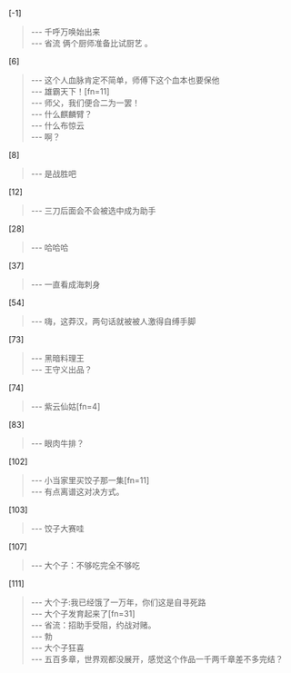 
[-1] 
>--- 千呼万唤始出来<br>
>--- 省流 俩个厨师准备比试厨艺 。<br>

[6] 
>--- 这个人血脉肯定不简单，师傅下这个血本也要保他<br>
>--- 雄霸天下！[fn=11]<br>
>--- 师父，我们便合二为一罢！<br>
>--- 什么麒麟臂？<br>
>--- 什么布惊云<br>
>--- 啊？<br>

[8] 
>--- 是战胜吧<br>

[12] 
>--- 三刀后面会不会被选中成为助手<br>

[28] 
>--- 哈哈哈<br>

[37] 
>--- 一直看成海刺身<br>

[54] 
>--- 嗨，这莽汉，两句话就被被人激得自缚手脚<br>

[73] 
>--- 黑暗料理王<br>
>--- 王守义出品？<br>

[74] 
>--- 紫云仙姑[fn=4]<br>

[83] 
>--- 眼肉牛排？<br>

[102] 
>--- 小当家里买饺子那一集[fn=11]<br>
>--- 有点离谱这对决方式。<br>

[103] 
>--- 饺子大赛哇<br>

[107] 
>--- 大个子：不够吃完全不够吃<br>

[111] 
>--- 大个子:我已经饿了一万年，你们这是自寻死路<br>
>--- 大个子发育起来了[fn=31]<br>
>--- 省流：招助手受阻，约战对赌。<br>
>--- 勃<br>
>--- 大个子狂喜<br>
>--- 五百多章，世界观都没展开，感觉这个作品一千两千章差不多完结？<br>
